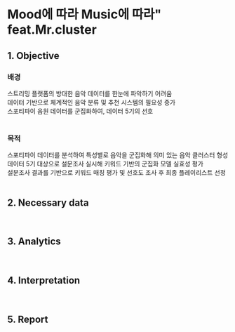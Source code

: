 # Mood에 따라 Music에 따라" feat.Mr.cluster
## 1. Objective
### 배경
스트리밍 플랫폼의 방대한 음악 데이터를 한눈에 파악하기 어려움  
데이터 기반으로 체계적인 음악 분류 및 추천 시스템의 필요성 증가  
스포티파이 음원 데이터를 군집화하여, 데이터 5기의 선호  
<br/>

### 목적
스포티파이 데이터를 분석하여 특성별로 음악을 군집화해 의미 있는 음악 클러스터 형성  
데이터 5기 대상으로 설문조사 실시해 키워드 기반의 군집화 모델 실효성 평가  
설문조사 결과를 기반으로 키워드 매칭 평가 및 선호도 조사 후 최종 플레이리스트 선정  
<br/>

## 2. Necessary data

<br/>

## 3. Analytics

<br/>

## 4. Interpretation

<br/>

## 5. Report 

